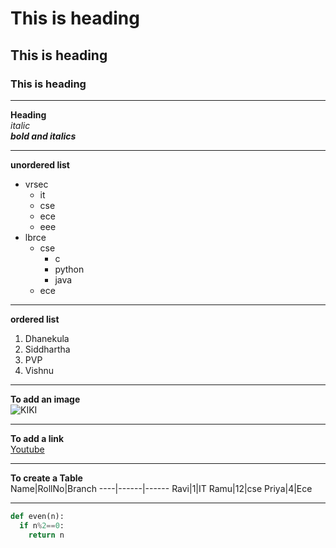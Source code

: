 # This is heading
## This is heading
### This is heading
---------------------------------

**Heading**  
*italic*  
***bold and italics***  

---------------------------------


**unordered list**   
- vrsec  
  + it
  + cse
  + ece
  + eee  
- lbrce  
  - cse  
    - c  
    - python  
    - java  
  - ece
    
    
---------------------------------

**ordered list**  
1. Dhanekula  
2. Siddhartha  
3. PVP  
4. Vishnu  

--------------------------------- 

**To add an image**  
![KIKI](https://dotandline.net/wp-content/uploads/2018/01/1_wwp_cOVi7HBUsbWCItHjMg-1210x642.jpeg)  

---------------------------------

**To add a link**  
[Youtube](https://www.youtube.com/)

---------------------------------

**To create a Table**  
 Name|RollNo|Branch
 ----|------|------
 Ravi|1|IT 
 Ramu|12|cse
 Priya|4|Ece
 
 --------------------------------
 
  ```python
  def even(n):
    if n%2==0:
      return n
      
  ```
  
  
